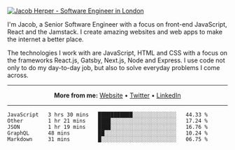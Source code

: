 [![Jacob Herper - Software Engineer in London](https://res.cloudinary.com/jacobherper/image/upload/v1595605963/github_banner.png)](https://herper.io/)

I'm Jacob, a Senior Software Engineer with a focus on front-end JavaScript, React and the Jamstack. I create amazing websites and web apps to make the internet a better place.

The technologies I work with are JavaScript, HTML and CSS with a focus on the frameworks React.js, Gatsby, Next.js, Node and Express. I use code not only to do my day-to-day job, but also to solve everyday problems I come across.

-----

<p align="center">
  <strong>More from me:</strong> 
  <a href="https://herper.io">Website</a> •
  <a href="https://twitter.com/intent/follow?screen_name=jakeherp&tw_p=followbutton">Twitter</a> •
  <a href="https://www.linkedin.com/in/jacobherper/">LinkedIn</a>
</p>

-----

<!--START_SECTION:waka-->
```text
JavaScript   3 hrs 30 mins   ███████████░░░░░░░░░░░░░░   44.33 % 
Other        1 hr 21 mins    ████░░░░░░░░░░░░░░░░░░░░░   17.24 % 
JSON         1 hr 19 mins    ████░░░░░░░░░░░░░░░░░░░░░   16.76 % 
GraphQL      48 mins         ██░░░░░░░░░░░░░░░░░░░░░░░   10.24 % 
Markdown     31 mins         █░░░░░░░░░░░░░░░░░░░░░░░░   06.75 %
```
<!--END_SECTION:waka-->
